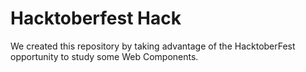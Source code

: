 # Hacktoberfest Hack

We created this repository by taking advantage of the HacktoberFest opportunity to study some Web Components.


